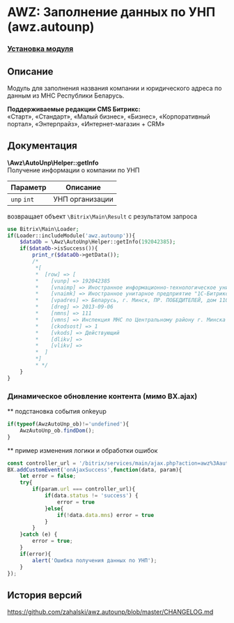 # AWZ: Заполнение данных по УНП (awz.autounp)

### [Установка модуля](https://github.com/zahalski/awz.autounp/tree/main/docs/install.md)

<!-- desc-start -->

## Описание
Модуль для заполнения названия компании и юридического адреса по данным из МНС Республики Беларусь.

**Поддерживаемые редакции CMS Битрикс:**<br>
«Старт», «Стандарт», «Малый бизнес», «Бизнес», «Корпоративный портал», «Энтерпрайз», «Интернет-магазин + CRM»

<!-- desc-end -->

## Документация
<!-- dev-start -->

**\Awz\AutoUnp\Helper::getInfo**    
Получение информации о компании по УНП

| Параметр    | Описание |
|-------------|----------|
| `unp` `int` | УНП организации     

возвращает объект `\Bitrix\Main\Result` с результатом запроса

```php
use Bitrix\Main\Loader;
if(Loader::includeModule('awz.autounp')){
    $dataOb = \Awz\AutoUnp\Helper::getInfo(192042385);
    if($dataOb->isSuccess()){
        print_r($dataOb->getData());
        /*
         *[
         *  [row] => [
         *    [vunp] => 192042385
         *    [vnaimp] => Иностранное информационно-технологическое унитарное предприятие "1С-Битрикс"
         *    [vnaimk] => Иностранное унитарное предприятие "1С-Битрикс"
         *    [vpadres] => Беларусь, г. Минск, ПР. ПОБЕДИТЕЛЕЙ, дом 110, пом. 110-5, офис 5-1
         *    [dreg] => 2013-09-06
         *    [nmns] => 111
         *    [vmns] => Инспекция МНС по Центральному району г. Минска
         *    [ckodsost] => 1
         *    [vkods] => Действующий
         *    [dlikv] => 
         *    [vlikv] => 
         *  ]
         *]
         * */
    }
}
```

### Динамическое обновление контента (мимо BX.ajax)

** подстановка события onkeyup

```js
if(typeof(AwzAutoUnp_ob)!='undefined'){
    AwzAutoUnp_ob.findDom();
}
```

** пример изменения логики и обработки ошибок

```js
const controller_url = '/bitrix/services/main/ajax.php?action=awz%3Aautounp.api.mnsrb.find';
BX.addCustomEvent('onAjaxSuccess',function(data, param){
    let error = false;
    try{
        if(param.url === controller_url){
            if(data.status != 'success') {
                error = true
            }else{
                if(!data.data.mns) error = true
            }
        }
    }catch (e) {
        error = true;
    }
    if(error){
        alert('Ошибка получения данных по УНП');
    }
});

```

<!-- dev-end -->


<!-- cl-start -->
## История версий

https://github.com/zahalski/awz.autounp/blob/master/CHANGELOG.md

<!-- cl-end -->
